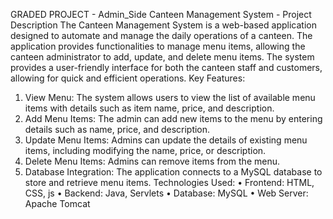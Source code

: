 GRADED PROJECT - Admin_Side
Canteen Management System - Project Description
The Canteen Management System is a web-based application designed to automate and manage the daily operations of a canteen. The application provides functionalities to manage menu items, allowing the canteen administrator to add, update, and delete menu items. The system provides a user-friendly interface for both the canteen staff and customers, allowing for quick and efficient operations.
Key Features:
1.	View Menu: The system allows users to view the list of available menu items with details such as item name, price, and description.
2.	Add Menu Items: The admin can add new items to the menu by entering details such as name, price, and description.
3.	Update Menu Items: Admins can update the details of existing menu items, including modifying the name, price, or description.
4.	Delete Menu Items: Admins can remove items from the menu.
5.	Database Integration: The application connects to a MySQL database to store and retrieve menu items.
Technologies Used:
•	Frontend: HTML, CSS, js
•	Backend: Java, Servlets
•	Database: MySQL
•	Web Server: Apache Tomcat
